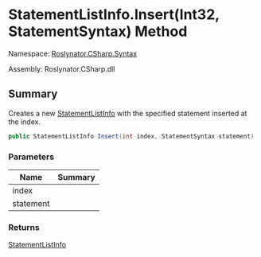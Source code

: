# StatementListInfo\.Insert\(Int32, StatementSyntax\) Method

Namespace: [Roslynator.CSharp.Syntax](../../README.md)

Assembly: Roslynator\.CSharp\.dll

## Summary

Creates a new [StatementListInfo](../README.md) with the specified statement inserted at the index\.

```csharp
public StatementListInfo Insert(int index, StatementSyntax statement)
```

### Parameters

| Name | Summary |
| ---- | ------- |
| index | |
| statement | |

### Returns

[StatementListInfo](../README.md)

